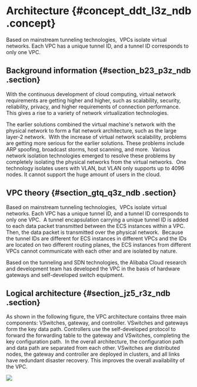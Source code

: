 # Architecture {#concept_ddt_l3z_ndb .concept}

Based on mainstream tunneling technologies,  VPCs isolate virtual networks. Each VPC has a unique tunnel ID, and a tunnel ID corresponds to only one VPC. 

## Background information {#section_b23_p3z_ndb .section}

With the continuous development of cloud computing, virtual network requirements are getting higher and higher, such as scalability, security, reliability, privacy, and higher requirements of connection performance. This gives a rise to a variety of network virtualization technologies.

The earlier solutions combined the virtual machine's network with the physical network to form a flat network architecture, such as the large layer-2 network.  With the increase of virtual network scalability, problems are getting more serious for the earlier solutions. These problems include ARP spoofing, broadcast storms, host scanning, and more.  Various network isolation technologies emerged to resolve these problems by completely isolating the physical networks from the virtual networks.  One technology isolates users with VLAN, but VLAN only supports up to 4096 nodes. It cannot support the huge amount of users in the cloud.

## VPC theory {#section_gtq_q3z_ndb .section}

Based on mainstream tunneling technologies,  VPCs isolate virtual networks. Each VPC has a unique tunnel ID, and a tunnel ID corresponds to only one VPC.  A tunnel encapsulation carrying a unique tunnel ID is added to each data packet transmitted between the ECS instances within a VPC.  Then, the data packet is transmitted over the physical network.  Because the tunnel IDs are different for ECS instances in different VPCs and the IDs are located on two different routing planes, the ECS instances from different VPCs cannot communicate with each other and are isolated by nature. 

Based on the tunneling and SDN technologies, the Alibaba Cloud research and development team has developed the VPC in the basis of hardware gateways and self-developed switch equipment.

## Logical architecture {#section_jz5_r3z_ndb .section}

As shown in the following figure, the VPC architecture contains three main components: VSwitches, gateway, and controller. VSwitches and gateways form the key data path. Controllers use the self-developed protocol to forward the forwarding table to the gateway and VSwitches, completing the key configuration path.  In the overall architecture, the configuration path and data path are separated from each other. VSwitches are distributed nodes, the gateway and controller are deployed in clusters, and all links have redundant disaster recovery. This improves the overall availability of the VPC. 

![](http://static-aliyun-doc.oss-cn-hangzhou.aliyuncs.com/assets/img/2428/15354347495013_en-US.png)

